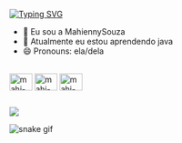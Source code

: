 [![Typing SVG](https://readme-typing-svg.demolab.com?font=Fira+Code&weight=300&size=19&pause=1000&color=FF1BEB&background=FF15DA00&center=true&vCenter=true&width=835&lines=Welcome+to+my+profile✩‧₊˚༘)](https://git.io/typing-svg)

- 👋 Eu sou a MahiennySouza
- 🌱 Atualmente eu estou aprendendo java
- 😄 Pronouns: ela/dela

<div style="display: inline_block"><br>
<img align="center" alt="mahi-html" height="30" width="40" src="https://icongr.am/devicon/html5-original.svg">
<img align="center" alt="mahi-css3" height="30" width="40" src="https://icongr.am/devicon/css3-original.svg">
<img align="center" alt="mahi-java" height="30" width="40" src="https://icongr.am/devicon/java-original-wordmark.svg">
</div>

##

<div>
  <a href="https://www.linkedin.com/in/mahienny-souza-a87925318" target="_blank"><img src="https://img.shields.io/badge/LinkedIn-0077B5?style=for-the-badge&logo=linkedin&logoColor=white" targe="_blank"></a>
</div>

![snake gif](https://github.com/SEU_USUARIO/SEU_REPOSITORIO/blob/output/github-contribution-grid-snake.svg)



